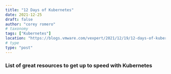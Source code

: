 ```yaml
---
title: "12 Days of Kubernetes"
date: 2021-12-25
draft: false
author: "corey romero"
# taxonomy
tags: ["Kubernetes"]
location: "https://blogs.vmware.com/vexpert/2021/12/19/12-days-of-kubernetes/"
# type
type: "post"
---
```


### List of great resources to get up to speed with Kubernetes
